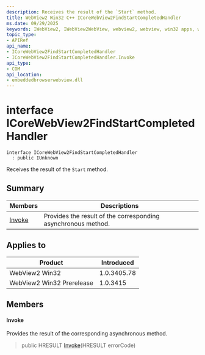 ```yaml
---
description: Receives the result of the `Start` method.
title: WebView2 Win32 C++ ICoreWebView2FindStartCompletedHandler
ms.date: 09/29/2025
keywords: IWebView2, IWebView2WebView, webview2, webview, win32 apps, win32, edge, ICoreWebView2, ICoreWebView2Controller, browser control, edge html, ICoreWebView2FindStartCompletedHandler
topic_type: 
- APIRef
api_name:
- ICoreWebView2FindStartCompletedHandler
- ICoreWebView2FindStartCompletedHandler.Invoke
api_type:
- COM
api_location:
- embeddedbrowserwebview.dll
---
```


# interface ICoreWebView2FindStartCompletedHandler

```
interface ICoreWebView2FindStartCompletedHandler
  : public IUnknown
```

Receives the result of the `Start` method.

## Summary

 Members                        | Descriptions
--------------------------------|---------------------------------------------
[Invoke](#invoke) | Provides the result of the corresponding asynchronous method.

## Applies to

Product                         | Introduced
--------------------------------|---------------------------------------------
WebView2 Win32            |    1.0.3405.78
WebView2 Win32 Prerelease |    1.0.3415

## Members

#### Invoke

Provides the result of the corresponding asynchronous method.

> public HRESULT [Invoke](#invoke)(HRESULT errorCode)

